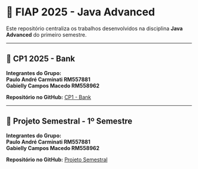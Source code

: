 # 🚀 FIAP 2025 - Java Advanced

Este repositório centraliza os trabalhos desenvolvidos na disciplina **Java Advanced** do primeiro semestre.

---

## 🎯 CP1 2025 - Bank

**Integrantes do Grupo:**  
**Paulo André Carminati RM557881**  
**Gabielly Campos Macedo RM558962**

**Repositório no GitHub:** [CP1 - Bank](https://github.com/carmipa/CP2025_primeiro_semestre/tree/main/Java_Advanced/cp1)

---

## 🔧 Projeto Semestral - 1º Semestre

**Integrantes do Grupo:**  
**Paulo André Carminati RM557881**  
**Gabielly Campos Macedo RM558962**

**Repositório no GitHub:** [Projeto Semestral](https://github.com/carmipa/CP2025_primeiro_semestre/tree/main/Java_Advanced/projeto-semestral)

